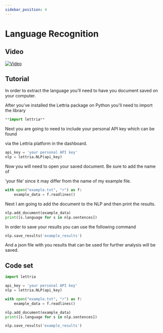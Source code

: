 ```yaml
---
sidebar_position: 4
---
```


# Language Recognition


## Video

[![Video](/img/LR-thumbnail.png)](https://www.youtube.com/watch?v=nx6ElALenPc)

## Tutorial

In order to extract the language you'll need to have you document saved on your computer.

After you've installed the Lettria package on Python you'll need to import the library

```python
**import lettria**
```

Next you are going to need to include your personal API key which can be found

via the Lettria platform in the dashboard.

```python
api_key = 'your personal API key'
nlp = lettria.NLP(api_key)
```

Now you will need to open your saved document. Be sure to add the name of

‘your file’ since it may differ from the name of my example file.

```python
with open("example.txt", "r") as f:
	example_data = f.readlines()
```

Next I am going to add the document to the NLP and then print the results.

```python
nlp.add_document(example_data)
print([s.language for s in nlp.sentences])
```

In order to save your results you can use the following command

```python
nlp.save_results('example_results')
```

And a json file with you results that can be used for further analysis will be saved.

## Code set

```python
import lettria

api_key = 'your personal API key'
nlp = lettria.NLP(api_key)

with open("example.txt", "r") as f:
	example_data = f.readlines()

nlp.add_document(example_data)
print([s.language for s in nlp.sentences])

nlp.save_results('example_results')
```